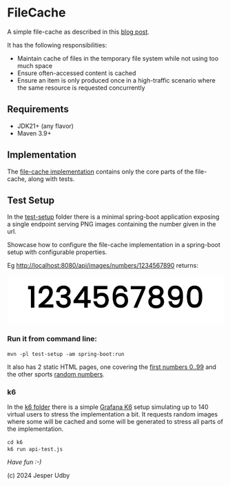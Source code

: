 # FileCache

A simple file-cache as described in this [blog post](https://udby.com/archives/474).

It has the following responsibilities:

* Maintain cache of files in the temporary file system while not using too much space
* Ensure often-accessed content is cached
* Ensure an item is only produced once in a high-traffic scenario where the same resource is requested concurrently

## Requirements

* JDK21+ (any flavor)
* Maven 3.9+

## Implementation

The [file-cache implementation](file-cache-impl) contains only the core parts of the file-cache, along with tests.

## Test Setup

In the [test-setup](test-setup) folder there is a minimal spring-boot application exposing a single endpoint
serving PNG images containing the number given in the url.

Showcase how to configure the file-cache implementation in a spring-boot setup with configurable properties.

Eg [http://localhost:8080/api/images/numbers/1234567890](http://localhost:8080/api/images/numbers/1234567890) returns:

![1234567890.png](1234567890.png)

### Run it from command line:

```
mvn -pl test-setup -am spring-boot:run
```

It also has 2 static HTML pages, one covering the [first numbers 0..99](http://localhost:8080) and the other
sports [random numbers](http://localhost:8080/random.html).

### k6

In the [k6 folder](k6) there is a simple [Grafana K6](https://grafana.com/docs/k6/latest/) setup simulating up to 140 virtual users to stress the implementation a bit.
It requests random images where some will be cached and some will be generated to stress all parts of the implementation.

```
cd k6
k6 run api-test.js
```

_Have fun :-)_

(c) 2024 Jesper Udby
